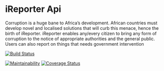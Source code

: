 # iReporter Api

Corruption is a huge bane to Africa’s development. African countries must develop novel and
localised solutions that will curb this menace, hence the birth of iReporter. iReporter enables
any/every citizen to bring any form of corruption to the notice of appropriate authorities and the general public. Users can also report on things that needs government intervention

[![Build Status](https://travis-ci.org/bekeplar/iReporterV1.svg?branch=develop)](https://travis-ci.org/bekeplar/iReporterV1)

[![Maintainability](https://api.codeclimate.com/v1/badges/5767084e8421e1056f25/maintainability)](https://codeclimate.com/github/bekeplar/iReporterV1/maintainability)
[![Coverage Status](https://coveralls.io/repos/github/bekeplar/iReporterV1/badge.svg?branch=develop)](https://coveralls.io/github/bekeplar/iReporterV1?branch=develop)

